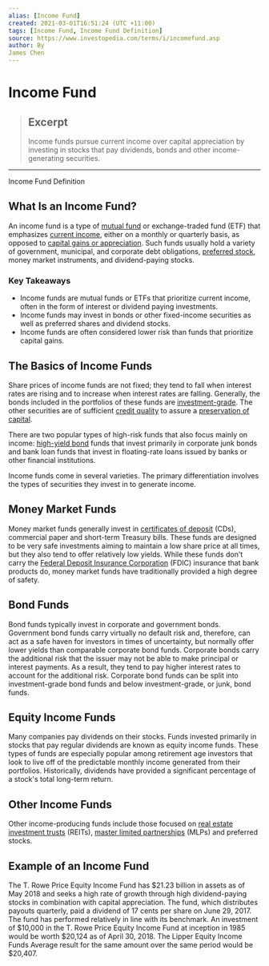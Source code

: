 ```yaml
---
alias: [Income Fund]
created: 2021-03-01T16:51:24 (UTC +11:00)
tags: [Income Fund, Income Fund Definition]
source: https://www.investopedia.com/terms/i/incomefund.asp
author: By
James Chen
---
```


# Income Fund

> ## Excerpt
> Income funds pursue current income over capital appreciation by investing in stocks that pay dividends, bonds and other income-generating securities.

---

Income Fund Definition
## What Is an Income Fund?

An income fund is a type of [mutual fund](https://www.investopedia.com/terms/m/mutualfund.asp) or exchange-traded fund (ETF) that emphasizes [current income](https://www.investopedia.com/terms/c/currentincome.asp), either on a monthly or quarterly basis, as opposed to [capital gains or appreciation](https://www.investopedia.com/terms/c/capitalappreciation.asp). Such funds usually hold a variety of government, municipal, and corporate debt obligations, [preferred stock](https://www.investopedia.com/terms/p/preferredstock.asp), money market instruments, and dividend-paying stocks.

### Key Takeaways

-   Income funds are mutual funds or ETFs that prioritize current income, often in the form of interest or dividend paying investments.
-   Income funds may invest in bonds or other fixed-income securities as well as preferred shares and dividend stocks.
-   Income funds are often considered lower risk than funds that prioritize capital gains.

## The Basics of Income Funds

Share prices of income funds are not fixed; they tend to fall when interest rates are rising and to increase when interest rates are falling. Generally, the bonds included in the portfolios of these funds are [investment-grade](https://www.investopedia.com/terms/i/investmentgrade.asp). The other securities are of sufficient [credit quality](https://www.investopedia.com/terms/c/creditquality.asp) to assure a [preservation of capital](https://www.investopedia.com/terms/p/preservationofcapital.asp).

There are two popular types of high-risk funds that also focus mainly on income: [high-yield bond](https://www.investopedia.com/terms/h/high_yield_bond.asp) funds that invest primarily in corporate junk bonds and bank loan funds that invest in floating-rate loans issued by banks or other financial institutions.

Income funds come in several varieties. The primary differentiation involves the types of securities they invest in to generate income.

## Money Market Funds

Money market funds generally invest in [certificates of deposit](https://www.investopedia.com/terms/c/certificateofdeposit.asp) (CDs), commercial paper and short-term Treasury bills. These funds are designed to be very safe investments aiming to maintain a low share price at all times, but they also tend to offer relatively low yields. While these funds don't carry the [Federal Deposit Insurance Corporation](https://www.investopedia.com/terms/f/fdic.asp) (FDIC) insurance that bank products do, money market funds have traditionally provided a high degree of safety.

## Bond Funds

Bond funds typically invest in corporate and government bonds. Government bond funds carry virtually no default risk and, therefore, can act as a safe haven for investors in times of uncertainty, but normally offer lower yields than comparable corporate bond funds. Corporate bonds carry the additional risk that the issuer may not be able to make principal or interest payments. As a result, they tend to pay higher interest rates to account for the additional risk. Corporate bond funds can be split into investment-grade bond funds and below investment-grade, or junk, bond funds.

## Equity Income Funds

Many companies pay dividends on their stocks. Funds invested primarily in stocks that pay regular dividends are known as equity income funds. These types of funds are especially popular among retirement age investors that look to live off of the predictable monthly income generated from their portfolios. Historically, dividends have provided a significant percentage of a stock's total long-term return.

## Other Income Funds

Other income-producing funds include those focused on [real estate investment trusts](https://www.investopedia.com/terms/r/reit.asp) (REITs), [master limited partnerships](https://www.investopedia.com/terms/m/mlp.asp) (MLPs) and preferred stocks.

## Example of an Income Fund

The T. Rowe Price Equity Income Fund has $21.23 billion in assets as of May 2018 and seeks a high rate of growth through high dividend-paying stocks in combination with capital appreciation. The fund, which distributes payouts quarterly, paid a dividend of 17 cents per share on June 29, 2017. The fund has performed relatively in line with its benchmark. An investment of $10,000 in the T. Rowe Price Equity Income Fund at inception in 1985 would be worth $20,124 as of April 30, 2018. The Lipper Equity Income Funds Average result for the same amount over the same period would be $20,407.
